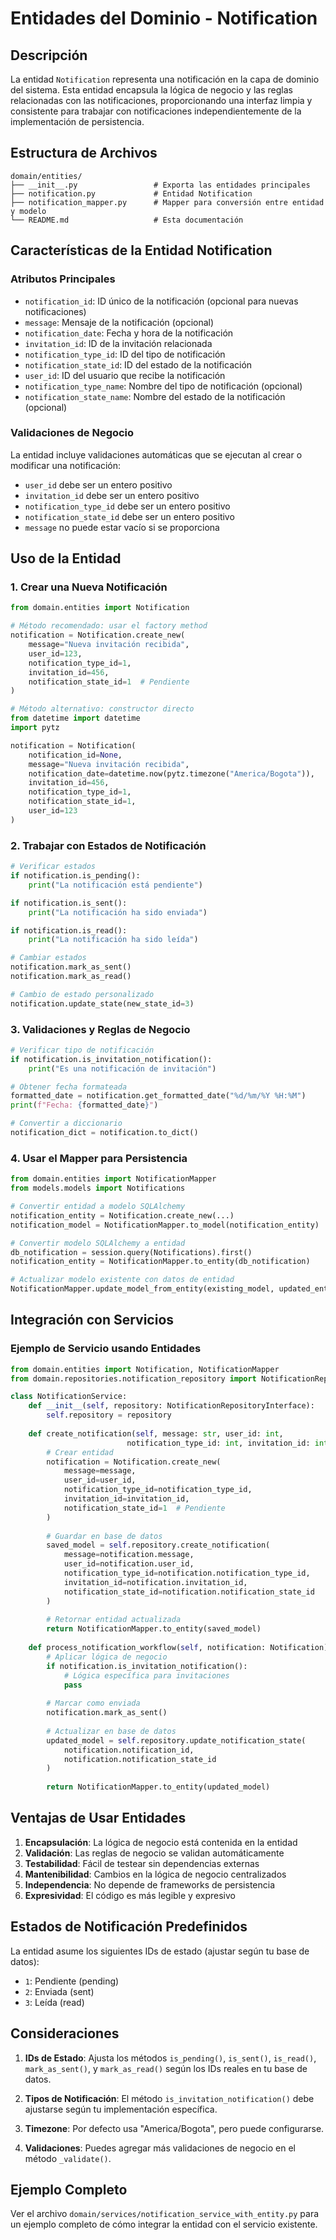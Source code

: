 # Entidades del Dominio - Notification

## Descripción

La entidad `Notification` representa una notificación en la capa de dominio del sistema. Esta entidad encapsula la lógica de negocio y las reglas relacionadas con las notificaciones, proporcionando una interfaz limpia y consistente para trabajar con notificaciones independientemente de la implementación de persistencia.

## Estructura de Archivos

```
domain/entities/
├── __init__.py                 # Exporta las entidades principales
├── notification.py             # Entidad Notification
├── notification_mapper.py      # Mapper para conversión entre entidad y modelo
└── README.md                   # Esta documentación
```

## Características de la Entidad Notification

### Atributos Principales

- `notification_id`: ID único de la notificación (opcional para nuevas notificaciones)
- `message`: Mensaje de la notificación (opcional)
- `notification_date`: Fecha y hora de la notificación
- `invitation_id`: ID de la invitación relacionada
- `notification_type_id`: ID del tipo de notificación
- `notification_state_id`: ID del estado de la notificación
- `user_id`: ID del usuario que recibe la notificación
- `notification_type_name`: Nombre del tipo de notificación (opcional)
- `notification_state_name`: Nombre del estado de la notificación (opcional)

### Validaciones de Negocio

La entidad incluye validaciones automáticas que se ejecutan al crear o modificar una notificación:

- `user_id` debe ser un entero positivo
- `invitation_id` debe ser un entero positivo
- `notification_type_id` debe ser un entero positivo
- `notification_state_id` debe ser un entero positivo
- `message` no puede estar vacío si se proporciona

## Uso de la Entidad

### 1. Crear una Nueva Notificación

```python
from domain.entities import Notification

# Método recomendado: usar el factory method
notification = Notification.create_new(
    message="Nueva invitación recibida",
    user_id=123,
    notification_type_id=1,
    invitation_id=456,
    notification_state_id=1  # Pendiente
)

# Método alternativo: constructor directo
from datetime import datetime
import pytz

notification = Notification(
    notification_id=None,
    message="Nueva invitación recibida",
    notification_date=datetime.now(pytz.timezone("America/Bogota")),
    invitation_id=456,
    notification_type_id=1,
    notification_state_id=1,
    user_id=123
)
```

### 2. Trabajar con Estados de Notificación

```python
# Verificar estados
if notification.is_pending():
    print("La notificación está pendiente")

if notification.is_sent():
    print("La notificación ha sido enviada")

if notification.is_read():
    print("La notificación ha sido leída")

# Cambiar estados
notification.mark_as_sent()
notification.mark_as_read()

# Cambio de estado personalizado
notification.update_state(new_state_id=3)
```

### 3. Validaciones y Reglas de Negocio

```python
# Verificar tipo de notificación
if notification.is_invitation_notification():
    print("Es una notificación de invitación")

# Obtener fecha formateada
formatted_date = notification.get_formatted_date("%d/%m/%Y %H:%M")
print(f"Fecha: {formatted_date}")

# Convertir a diccionario
notification_dict = notification.to_dict()
```

### 4. Usar el Mapper para Persistencia

```python
from domain.entities import NotificationMapper
from models.models import Notifications

# Convertir entidad a modelo SQLAlchemy
notification_entity = Notification.create_new(...)
notification_model = NotificationMapper.to_model(notification_entity)

# Convertir modelo SQLAlchemy a entidad
db_notification = session.query(Notifications).first()
notification_entity = NotificationMapper.to_entity(db_notification)

# Actualizar modelo existente con datos de entidad
NotificationMapper.update_model_from_entity(existing_model, updated_entity)
```

## Integración con Servicios

### Ejemplo de Servicio usando Entidades

```python
from domain.entities import Notification, NotificationMapper
from domain.repositories.notification_repository import NotificationRepositoryInterface

class NotificationService:
    def __init__(self, repository: NotificationRepositoryInterface):
        self.repository = repository
    
    def create_notification(self, message: str, user_id: int, 
                          notification_type_id: int, invitation_id: int) -> Notification:
        # Crear entidad
        notification = Notification.create_new(
            message=message,
            user_id=user_id,
            notification_type_id=notification_type_id,
            invitation_id=invitation_id,
            notification_state_id=1  # Pendiente
        )
        
        # Guardar en base de datos
        saved_model = self.repository.create_notification(
            message=notification.message,
            user_id=notification.user_id,
            notification_type_id=notification.notification_type_id,
            invitation_id=notification.invitation_id,
            notification_state_id=notification.notification_state_id
        )
        
        # Retornar entidad actualizada
        return NotificationMapper.to_entity(saved_model)
    
    def process_notification_workflow(self, notification: Notification) -> Notification:
        # Aplicar lógica de negocio
        if notification.is_invitation_notification():
            # Lógica específica para invitaciones
            pass
        
        # Marcar como enviada
        notification.mark_as_sent()
        
        # Actualizar en base de datos
        updated_model = self.repository.update_notification_state(
            notification.notification_id,
            notification.notification_state_id
        )
        
        return NotificationMapper.to_entity(updated_model)
```

## Ventajas de Usar Entidades

1. **Encapsulación**: La lógica de negocio está contenida en la entidad
2. **Validación**: Las reglas de negocio se validan automáticamente
3. **Testabilidad**: Fácil de testear sin dependencias externas
4. **Mantenibilidad**: Cambios en la lógica de negocio centralizados
5. **Independencia**: No depende de frameworks de persistencia
6. **Expresividad**: El código es más legible y expresivo

## Estados de Notificación Predefinidos

La entidad asume los siguientes IDs de estado (ajustar según tu base de datos):

- `1`: Pendiente (pending)
- `2`: Enviada (sent)
- `3`: Leída (read)

## Consideraciones

1. **IDs de Estado**: Ajusta los métodos `is_pending()`, `is_sent()`, `is_read()`, `mark_as_sent()`, y `mark_as_read()` según los IDs reales en tu base de datos.

2. **Tipos de Notificación**: El método `is_invitation_notification()` debe ajustarse según tu implementación específica.

3. **Timezone**: Por defecto usa "America/Bogota", pero puede configurarse.

4. **Validaciones**: Puedes agregar más validaciones de negocio en el método `_validate()`.

## Ejemplo Completo

Ver el archivo `domain/services/notification_service_with_entity.py` para un ejemplo completo de cómo integrar la entidad con el servicio existente. 
